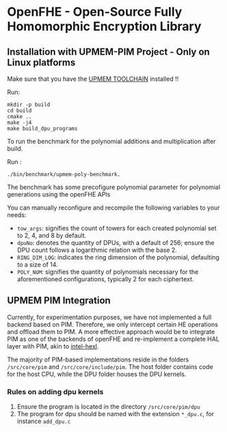 OpenFHE - Open-Source Fully Homomorphic Encryption Library
=====================================

## Installation with UPMEM-PIM Project - Only on Linux platforms

Make sure that you have the [UPMEM TOOLCHAIN](https://sdk.upmem.com/stable/01_Install.html) installed !!

Run:  
```
mkdir -p build  
cd build  
cmake ..  
make -j4   
make build_dpu_programs  
```

To run the benchmark for the polynomial additions and multiplication after build.

Run : 
```
./bin/benchmark/upmem-poly-benchmark.
```
The benchmark has some precofigure polynomial parameter for polynomial generations using the openFHE APIs

You can manually reconfigure and recompile the following variables to your needs:

* `tow_args`: signifies the count of towers for each created polynomial set to 2, 4, and 8 by default.  
* `dpuNo`: denotes the quantity of DPUs, with a default of 256; ensure the DPU count follows a logarithmic relation with the base 2.  
* `RING_DIM_LOG`: indicates the ring dimension of the polynomial, defaulting to a size of 14.  
* `POLY_NUM`: signifies the quantity of polynomials necessary for the aforementioned configurations, typically 2 for each ciphertext.

## UPMEM PIM Integration

Currently, for experimentation purposes, we have not implemented a full backend based on PIM. Therefore, we only intercept certain HE operations and offload them to PIM. A more effective approach would be to integrate PIM as one of the backends of openFHE and re-implement a complete HAL layer with PIM, akin to [intel-hexl](https://github.com/intel/hexl).

The majority of PIM-based implementations reside in the folders `/src/core/pim` and `/src/core/include/pim`. The host folder contains code for the host CPU, while the DPU folder houses the DPU kernels.

### Rules on adding dpu kernels

1. Ensure the program is located in the directory `/src/core/pim/dpu`
2. The program for dpu should be named with the extension `*_dpu.c`, for instance `add_dpu.c`
